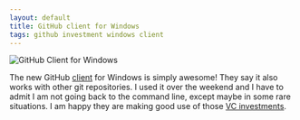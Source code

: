 ```yaml
---
layout: default
title: GitHub client for Windows
tags: github investment windows client
---
```


![GitHub Client for Windows](/assets/img/git-windows-github-client.png)

The new GitHub [client](http://windows.github.com/) for Windows is simply awesome! They say it also works with other git repositories. I used it over the weekend and I have to admit I am not going back to the command line, except maybe in some rare situations. I am happy they are making good use of those [VC investments](https://www.cnet.com/news/github-raises-100-million-from-andreessen-horowitz/).

